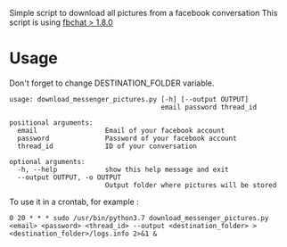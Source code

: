 Simple script to download all pictures from a facebook conversation
This script is using [fbchat > 1.8.0](https://github.com/carpedm20/fbchat)

# Usage

Don't forget to change DESTINATION_FOLDER variable.

```
usage: download_messenger_pictures.py [-h] [--output OUTPUT] 
                                      email password thread_id

positional arguments:
  email                 Email of your facebook account
  password              Password of your facebook account
  thread_id             ID of your conversation

optional arguments:
  -h, --help            show this help message and exit
  --output OUTPUT, -o OUTPUT
                        Output folder where pictures will be stored
```

To use it in a crontab, for example : 
```
0 20 * * * sudo /usr/bin/python3.7 download_messenger_pictures.py <email> <password> <thread_id> --output <destination_folder> > <destination_folder>/logs.info 2>&1 & 
```
